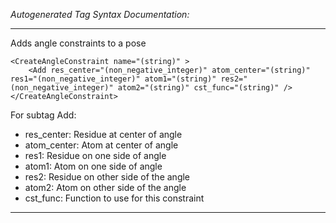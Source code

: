 _Autogenerated Tag Syntax Documentation:_

---
Adds angle constraints to a pose

```
<CreateAngleConstraint name="(string)" >
    <Add res_center="(non_negative_integer)" atom_center="(string)" res1="(non_negative_integer)" atom1="(string)" res2="(non_negative_integer)" atom2="(string)" cst_func="(string)" />
</CreateAngleConstraint>
```



For subtag Add: 

-   res_center: Residue at center of angle
-   atom_center: Atom at center of angle
-   res1: Residue on one side of angle
-   atom1: Atom on one side of angle
-   res2: Residue on other side of the angle
-   atom2: Atom on other side of the angle
-   cst_func: Function to use for this constraint

---

